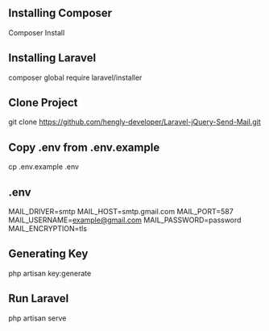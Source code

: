 ## Installing Composer

Composer Install

## Installing Laravel

composer global require laravel/installer

## Clone Project

git clone https://github.com/hengly-developer/Laravel-jQuery-Send-Mail.git

## Copy .env from .env.example

cp .env.example .env

## .env

MAIL_DRIVER=smtp
MAIL_HOST=smtp.gmail.com
MAIL_PORT=587
MAIL_USERNAME=example@gmail.com
MAIL_PASSWORD=password
MAIL_ENCRYPTION=tls

## Generating Key 

php artisan key:generate

## Run Laravel

php artisan serve 





